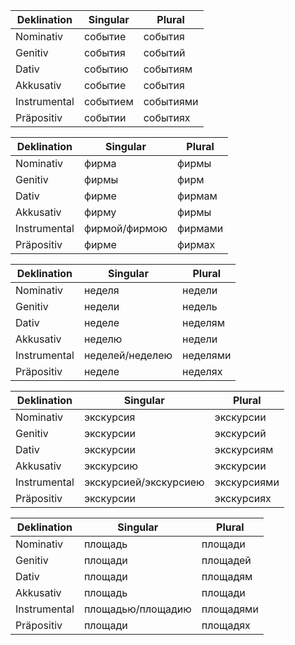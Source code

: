 

| Deklination | Singular | Plural |
| ----------- | -------- | ------ |
| Nominativ|событие|события|
| Genitiv|события|событий|
| Dativ|событию|событиям|
| Akkusativ|событие|события|
| Instrumental|событием|событиями|
| Präpositiv|событии|событиях|



| Deklination | Singular | Plural |
| ----------- | -------- | ------ |
|Nominativ|фирма|фирмы|
|Genitiv|фирмы|фирм|
|Dativ|фирме|фирмам|
|Akkusativ|фирму|фирмы|
|Instrumental|фирмой/фирмою|	фирмами
|Präpositiv|фирме|фирмах|

| Deklination | Singular | Plural |
| ----------- | -------- | ------ |
|Nominativ|неделя|недели|
|Genitiv|недели|недель
|Dativ|неделе|неделям|
|Akkusativ|неделю|недели|
|Instrumental|неделей/неделею|неделями|
|Präpositiv|неделе|неделях|

| Deklination | Singular | Plural |
| ----------- | -------- | ------ |
|Nominativ|экскурсия|экскурсии|
|Genitiv|экскурсии|экскурсий|
|Dativ|экскурсии|экскурсиям|
|Akkusativ|экскурсию|экскурсии|
|Instrumental|экскурсией/экскурсиею|экскурсиями|
|Präpositiv|экскурсии|экскурсиях|

| Deklination | Singular | Plural |
| ----------- | -------- | ------ |
|Nominativ|площадь|площади|
|Genitiv|площади|площадей|
|Dativ|площади|площадям|
|Akkusativ|площадь|площади|
|Instrumental|площадью/площадию|площадями|
|Präpositiv|площади|площадях|
